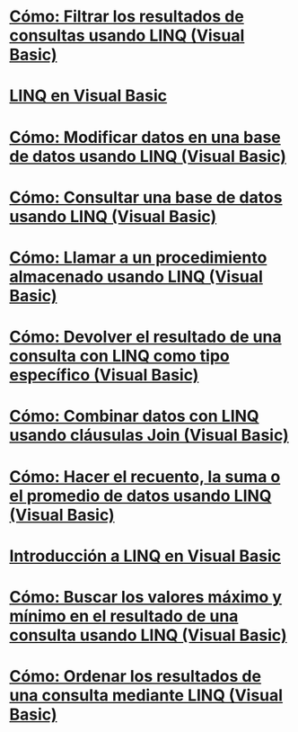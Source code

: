 # [Cómo: Filtrar los resultados de consultas usando LINQ (Visual Basic)](how-to-filter-query-results-by-using-linq.md)
# [LINQ en Visual Basic](index.md)
# [Cómo: Modificar datos en una base de datos usando LINQ (Visual Basic)](how-to-modify-data-in-a-database-by-using-linq.md)
# [Cómo: Consultar una base de datos usando LINQ (Visual Basic)](how-to-query-a-database-by-using-linq.md)
# [Cómo: Llamar a un procedimiento almacenado usando LINQ (Visual Basic)](how-to-call-a-stored-procedure-by-using-linq.md)
# [Cómo: Devolver el resultado de una consulta con LINQ como tipo específico (Visual Basic)](how-to-return-a-linq-query-result-as-a-specific-type.md)
# [Cómo: Combinar datos con LINQ usando cláusulas Join (Visual Basic)](how-to-combine-data-with-linq-by-using-joins.md)
# [Cómo: Hacer el recuento, la suma o el promedio de datos usando LINQ (Visual Basic)](how-to-count-sum-or-average-data-by-using-linq.md)
# [Introducción a LINQ en Visual Basic](introduction-to-linq.md)
# [Cómo: Buscar los valores máximo y mínimo en el resultado de una consulta usando LINQ (Visual Basic)](how-to-find-the-minimum-or-maximum-value-in-a-query-result.md)
# [Cómo: Ordenar los resultados de una consulta mediante LINQ (Visual Basic)](how-to-sort-query-results-by-using-linq.md)
